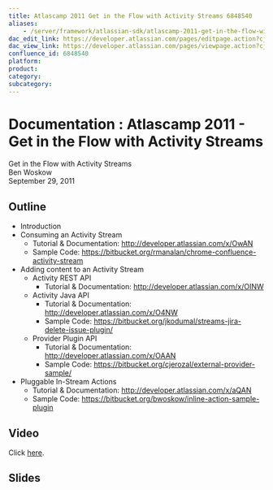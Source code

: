 ```yaml
---
title: Atlascamp 2011 Get in the Flow with Activity Streams 6848540
aliases:
    - /server/framework/atlassian-sdk/atlascamp-2011-get-in-the-flow-with-activity-streams-6848540.html
dac_edit_link: https://developer.atlassian.com/pages/editpage.action?cjm=wozere&pageId=6848540
dac_view_link: https://developer.atlassian.com/pages/viewpage.action?cjm=wozere&pageId=6848540
confluence_id: 6848540
platform:
product:
category:
subcategory:
---
```

# Documentation : Atlascamp 2011 - Get in the Flow with Activity Streams

Get in the Flow with Activity Streams  
Ben Woskow  
September 29, 2011

## Outline

-   Introduction
-   Consuming an Activity Stream
    -   Tutorial & Documentation: <a href="http://developer.atlassian.com/x/OwAN" class="uri external-link">http://developer.atlassian.com/x/OwAN</a>
    -   Sample Code: <a href="https://bitbucket.org/rmanalan/chrome-confluence-activity-stream" class="uri external-link">https://bitbucket.org/rmanalan/chrome-confluence-activity-stream</a>
-   Adding content to an Activity Stream
    -   Activity REST API
        -   Tutorial & Documentation: <a href="http://developer.atlassian.com/x/OINW" class="uri external-link">http://developer.atlassian.com/x/OINW</a>
    -   Activity Java API
        -   Tutorial & Documentation: <a href="http://developer.atlassian.com/x/O4NW" class="uri external-link">http://developer.atlassian.com/x/O4NW</a>
        -   Sample Code: <a href="https://bitbucket.org/jkodumal/streams-jira-delete-issue-plugin/" class="uri external-link">https://bitbucket.org/jkodumal/streams-jira-delete-issue-plugin/</a>
    -   Provider Plugin API
        -   Tutorial & Documentation: <a href="http://developer.atlassian.com/x/OAAN" class="uri external-link">http://developer.atlassian.com/x/OAAN</a>
        -   Sample Code: <a href="https://bitbucket.org/cjerozal/external-provider-sample/" class="uri external-link">https://bitbucket.org/cjerozal/external-provider-sample/</a>
-   Pluggable In-Stream Actions
    -   Tutorial & Documentation: <a href="http://developer.atlassian.com/x/aQAN" class="uri external-link">http://developer.atlassian.com/x/aQAN</a>
    -   Sample Code: <a href="https://bitbucket.org/bwoskow/inline-action-sample-plugin" class="uri external-link">https://bitbucket.org/bwoskow/inline-action-sample-plugin</a>

## Video

Click <a href="http://www.atlassian.com/en/company/about/events/atlascamp/2011/day2/get-in-the-flow-with-atlassian-streams" class="external-link">here</a>.

## Slides

















































































































































































































































































































